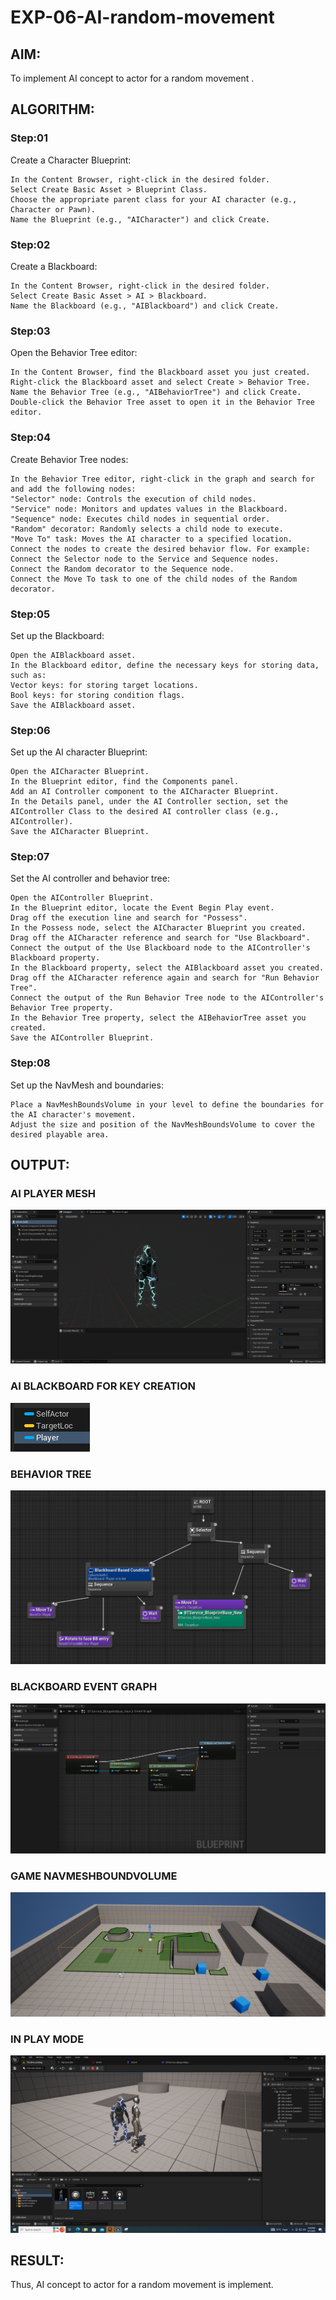 # EXP-06-AI-random-movement

## AIM:
To implement AI concept to actor for a random movement .

## ALGORITHM:
### Step:01
Create a Character Blueprint:

    In the Content Browser, right-click in the desired folder.
    Select Create Basic Asset > Blueprint Class.
    Choose the appropriate parent class for your AI character (e.g., Character or Pawn).
    Name the Blueprint (e.g., "AICharacter") and click Create.
### Step:02
Create a Blackboard:

    In the Content Browser, right-click in the desired folder.
    Select Create Basic Asset > AI > Blackboard.
    Name the Blackboard (e.g., "AIBlackboard") and click Create.
### Step:03
Open the Behavior Tree editor:

    In the Content Browser, find the Blackboard asset you just created.
    Right-click the Blackboard asset and select Create > Behavior Tree.
    Name the Behavior Tree (e.g., "AIBehaviorTree") and click Create.
    Double-click the Behavior Tree asset to open it in the Behavior Tree editor.
### Step:04
Create Behavior Tree nodes:

    In the Behavior Tree editor, right-click in the graph and search for and add the following nodes:
    "Selector" node: Controls the execution of child nodes.
    "Service" node: Monitors and updates values in the Blackboard.
    "Sequence" node: Executes child nodes in sequential order.
    "Random" decorator: Randomly selects a child node to execute.
    "Move To" task: Moves the AI character to a specified location.
    Connect the nodes to create the desired behavior flow. For example:
    Connect the Selector node to the Service and Sequence nodes.
    Connect the Random decorator to the Sequence node.
    Connect the Move To task to one of the child nodes of the Random decorator.
### Step:05
Set up the Blackboard:

    Open the AIBlackboard asset.
    In the Blackboard editor, define the necessary keys for storing data, such as:
    Vector keys: for storing target locations.
    Bool keys: for storing condition flags.
    Save the AIBlackboard asset.
### Step:06
Set up the AI character Blueprint:

    Open the AICharacter Blueprint.
    In the Blueprint editor, find the Components panel.
    Add an AI Controller component to the AICharacter Blueprint.
    In the Details panel, under the AI Controller section, set the AIController Class to the desired AI controller class (e.g., AIController).
    Save the AICharacter Blueprint.
### Step:07
Set the AI controller and behavior tree:

    Open the AIController Blueprint.
    In the Blueprint editor, locate the Event Begin Play event.
    Drag off the execution line and search for "Possess".
    In the Possess node, select the AICharacter Blueprint you created.
    Drag off the AICharacter reference and search for "Use Blackboard".
    Connect the output of the Use Blackboard node to the AIController's Blackboard property.
    In the Blackboard property, select the AIBlackboard asset you created.
    Drag off the AICharacter reference again and search for "Run Behavior Tree".
    Connect the output of the Run Behavior Tree node to the AIController's Behavior Tree property.
    In the Behavior Tree property, select the AIBehaviorTree asset you created.
    Save the AIController Blueprint.
### Step:08
Set up the NavMesh and boundaries:

    Place a NavMeshBoundsVolume in your level to define the boundaries for the AI character's movement.
    Adjust the size and position of the NavMeshBoundsVolume to cover the desired playable area.


## OUTPUT:

### AI PLAYER MESH
![output](Chara.PNG)

### AI BLACKBOARD FOR KEY CREATION
![output](Keys.PNG)


### BEHAVIOR TREE
![output](blackboard.PNG)

### BLACKBOARD EVENT GRAPH
![output](Service.PNG)

### GAME NAVMESHBOUNDVOLUME
![output](PLAYMODE.png)

### IN PLAY MODE
![output](total.png)


## RESULT:
Thus, AI concept to actor for a random movement is implement.
